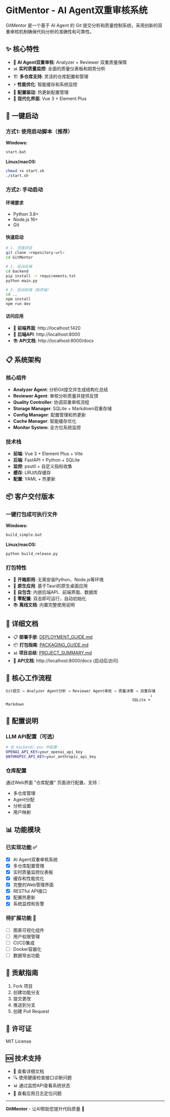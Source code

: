 # GitMentor - AI Agent双重审核系统

GitMentor 是一个基于 AI Agent 的 Git 提交分析和质量控制系统，采用创新的双重审核机制确保代码分析的准确性和可靠性。

## ✨ 核心特性

- 🤖 **AI Agent双重审核**: Analyzer + Reviewer 双重质量保障
- 📊 **实时质量监控**: 全面的质量仪表板和趋势分析
- 🏗️ **多仓库支持**: 灵活的仓库配置和管理
- ⚡ **性能优化**: 智能缓存和系统监控
- 🎯 **配置驱动**: 热更新配置管理
- 📱 **现代化界面**: Vue 3 + Element Plus

## 🚀 一键启动

### 方式1: 使用启动脚本（推荐）

**Windows:**
```bash
start.bat
```

**Linux/macOS:**
```bash
chmod +x start.sh
./start.sh
```

### 方式2: 手动启动

#### 环境要求
- Python 3.8+
- Node.js 16+
- Git

#### 快速启动
```bash
# 1. 克隆项目
git clone <repository-url>
cd GitMentor

# 2. 启动后端
cd backend
pip install -r requirements.txt
python main.py

# 3. 启动前端（新终端）
cd ..
npm install
npm run dev
```

#### 访问应用
- 📱 **前端界面**: http://localhost:1420
- 🔧 **后端API**: http://localhost:8000
- 📚 **API文档**: http://localhost:8000/docs

## 📋 系统架构

### 核心组件
- **Analyzer Agent**: 分析Git提交并生成结构化总结
- **Reviewer Agent**: 审核分析质量并提供反馈
- **Quality Controller**: 协调双重审核流程
- **Storage Manager**: SQLite + Markdown双重存储
- **Config Manager**: 配置管理和热更新
- **Cache Manager**: 智能缓存优化
- **Monitor System**: 全方位系统监控

### 技术栈
- **前端**: Vue 3 + Element Plus + Vite
- **后端**: FastAPI + Python + SQLite
- **监控**: psutil + 自定义指标收集
- **缓存**: LRU内存缓存
- **配置**: YAML + 热更新

## 📦 客户交付版本

### 一键打包成可执行文件

**Windows:**
```bash
build_simple.bat
```

**Linux/macOS:**
```bash
python build_release.py
```

### 打包特性
- 🚀 **开箱即用**: 无需安装Python、Node.js等环境
- 📱 **原生应用**: 基于Tauri的原生桌面应用
- 💾 **自包含**: 内嵌后端API、前端界面、数据库
- 🔧 **零配置**: 双击即可运行，自动初始化
- 📚 **离线文档**: 内置完整使用说明

## 📖 详细文档

- 📋 **部署手册**: [DEPLOYMENT_GUIDE.md](DEPLOYMENT_GUIDE.md)
- 📦 **打包指南**: [PACKAGING_GUIDE.md](PACKAGING_GUIDE.md)
- 📊 **项目总结**: [PROJECT_SUMMARY.md](PROJECT_SUMMARY.md)
- 🔧 **API文档**: http://localhost:8000/docs (启动后访问)

## 🎯 核心工作流程

```
Git提交 → Analyzer Agent分析 → Reviewer Agent审核 → 质量决策 → 双重存储
                                                                ↓
                                                        SQLite + Markdown
```

## 🔧 配置说明

### LLM API配置（可选）
```bash
# 在 backend/.env 中配置
OPENAI_API_KEY=your_openai_api_key
ANTHROPIC_API_KEY=your_anthropic_api_key
```

### 仓库配置
通过Web界面 "仓库配置" 页面进行配置，支持：
- 多仓库管理
- Agent分配
- 分析设置
- 用户映射

## 📊 功能模块

### 已实现功能 ✅
- [x] AI Agent双重审核系统
- [x] 多仓库配置管理
- [x] 实时质量监控仪表板
- [x] 缓存和性能优化
- [x] 完整的Web管理界面
- [x] RESTful API接口
- [x] 配置热更新
- [x] 系统监控和告警

### 待扩展功能 🔄
- [ ] 图表可视化组件
- [ ] 用户权限管理
- [ ] CI/CD集成
- [ ] Docker容器化
- [ ] 数据导出功能

## 🤝 贡献指南

1. Fork 项目
2. 创建功能分支
3. 提交更改
4. 推送到分支
5. 创建 Pull Request

## 📄 许可证

MIT License

## 🆘 技术支持

- 📖 查看详细文档
- 🔍 使用健康检查接口诊断问题
- 📊 通过监控API查看系统状态
- 📝 查看应用日志定位问题

---

**GitMentor** - 让AI帮助您提升代码质量 🚀
